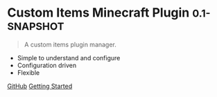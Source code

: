 # Custom Items Minecraft Plugin <small>0.1-SNAPSHOT</small>

> A custom items plugin manager.

- Simple to understand and configure
- Configuration driven
- Flexible

[GitHub](https://github.com/neverWinters/custom-items-minecraft-plugin)
[Getting Started](#custom-items-minecraft-plugin)